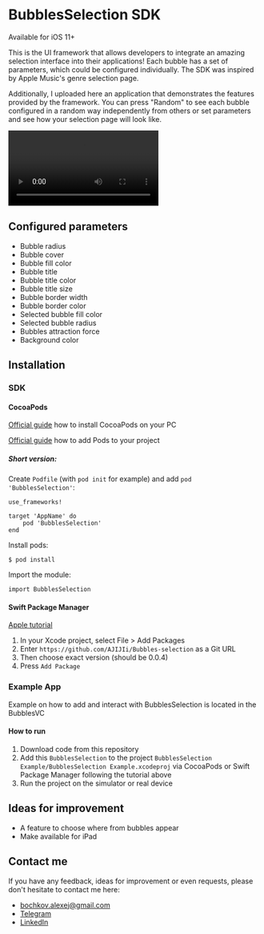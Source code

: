 # BubblesSelection SDK

Available for iOS 11+

This is the UI framework that allows developers to integrate an amazing selection interface into their applications! Each bubble has a set of parameters, which could be configured individually. The SDK was inspired by Apple Music's genre selection page.

Additionally, I uploaded here an application that demonstrates the features provided by the framework. You can press "Random" to see each bubble configured in a random way independently from others or set parameters and see how your selection page will look like.

![](https://user-images.githubusercontent.com/65894703/168443881-06c8f9c0-5f8c-42ad-9b65-4e03e6b75490.MOV)

## Configured parameters

- Bubble radius
- Bubble cover
- Bubble fill color
- Bubble title
- Bubble title color
- Bubble title size
- Bubble border width
- Bubble border color
- Selected bubble fill color
- Selected bubble radius
- Bubbles attraction force
- Background color

## Installation

### SDK

#### CocoaPods

[Official guide](https://guides.cocoapods.org/using/getting-started.html) how to install CocoaPods on your PC

[Official guide](https://guides.cocoapods.org/using/using-cocoapods.html) how to add Pods to your project

##### Short version:

Create `Podfile` (with `pod init` for example) and add `pod 'BubblesSelection'`:

```
use_frameworks!

target 'AppName' do
    pod 'BubblesSelection'
end
```

Install pods:

```
$ pod install
```

Import the module:

```
import BubblesSelection
```

#### Swift Package Manager

[Apple tutorial](https://developer.apple.com/documentation/swift_packages/adding_package_dependencies_to_your_app)

1. In your Xcode project, select File > Add Packages 
2. Enter `https://github.com/AJIJIi/Bubbles-selection` as a Git URL
3. Then choose exact version (should be 0.0.4)
4. Press `Add Package`

### Example App

Example on how to add and interact with BubblesSelection is located in the BubblesVC

#### How to run

1. Download code from this repository
2. Add this `BubblesSelection` to the project `BubblesSelection Example/BubblesSelection Example.xcodeproj` via CocoaPods or Swift Package Manager following the tutorial above
3. Run the project on the simulator or real device

## Ideas for improvement

- A feature to choose where from bubbles appear
- Make available for iPad

## Contact me

If you have any feedback, ideas for improvement or even requests, please don't hesitate to contact me here:

- bochkov.alexej@gmail.com 
- [Telegram](https://t.me/bochkov_alexej)
- [LinkedIn](https://www.linkedin.com/in/bochkov-alexej/)
